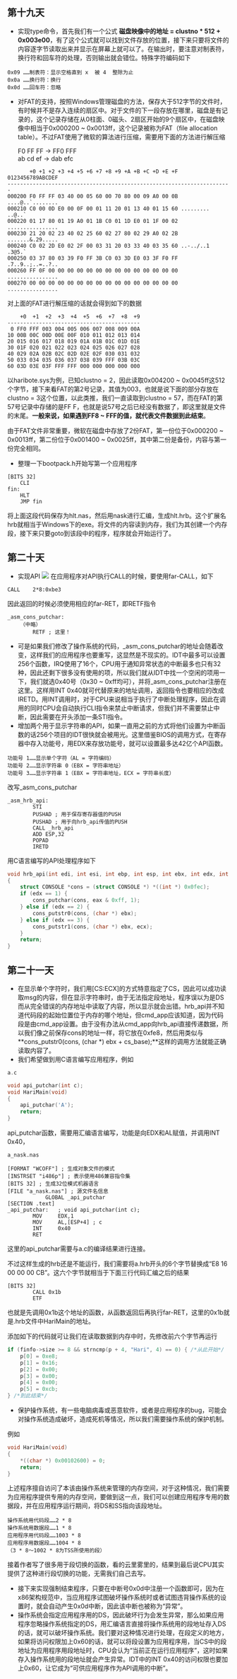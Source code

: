 ## 第十九天
- 实现type命令，首先我们有一个公式 **磁盘映像中的地址 = clustno * 512 + 0x003e00**，有了这个公式就可以找到文件存放的位置，接下来只要将文件的内容逐字节读取出来并显示在屏幕上就可以了。在输出时，要注意对制表符，换行符和回车符的处理，否则输出就会错位。特殊字符编码如下
```
0x09 ……制表符：显示空格直到 x  被 4  整除为止
0x0a ……换行符：换行
0x0d ……回车符：忽略
```
- 对FAT的支持，按照Windows管理磁盘的方法，保存大于512字节的文件时，有时候并不是存入连续的扇区中。对于文件的下一段存放在哪里，磁盘是有记录的，这个记录存储在从0柱面、0磁头、2扇区开始的9个扇区中，在磁盘映像中相当于0x000200 ~ 0x0013ff，这个记录被称为FAT（file allocation table）。不过FAT使用了微软的算法进行压缩，需要用下面的方法进行解压缩

    F0 FF FF → FF0 FFF  
    ab cd ef → dab efc


```
       +0 +1 +2 +3 +4 +5 +6 +7 +8 +9 +A +B +C +D +E +F 0123456789ABCDEF
-----------------------------------------------------------------------
000200 F0 FF FF 03 40 00 05 60 00 70 80 00 09 A0 00 0B ....@..`........
000210 C0 00 0D E0 00 0F 00 01 11 20 01 13 40 01 15 60 ......... ..@..`
000220 01 17 80 01 19 A0 01 1B C0 01 1D E0 01 1F 00 02 ................
000230 21 20 02 23 40 02 25 60 02 27 80 02 29 A0 02 2B .......&.29.....
000240 C0 02 2D E0 02 2F 00 03 31 20 03 33 40 03 35 60 ..-../..1 .3@5.`
000250 03 37 80 03 39 F0 FF 3B C0 03 3D E0 03 3F F0 FF .7..9..;..=..?..
000260 FF 0F 00 00 00 00 00 00 00 00 00 00 00 00 00 00 ................
000270 00 00 00 00 00 00 00 00 00 00 00 00 00 00 00 00 ................
```

对上面的FAT进行解压缩的话就会得到如下的数据
```
    +0  +1  +2  +3  +4  +5  +6  +7  +8  +9
------------------------------------------
 0 FF0 FFF 003 004 005 006 007 008 009 00A
10 00B 00C 00D 00E 00F 010 011 012 013 014
20 015 016 017 018 019 01A 01B 01C 01D 01E
30 01F 020 021 022 023 024 025 026 027 028
40 029 02A 02B 02C 02D 02E 02F 030 031 032
50 033 034 035 036 037 038 039 FFF 03B 03C
60 03D 03E 03F FFF FFF 000 000 000 000 000
```

以haribote.sys为例，已知clustno = 2，因此读取0x004200 ~ 0x0045ff这512个字节，接下来看FAT的第2号记录，其值为003，也就是说下面的部分存放在clustno = 3这个位置，以此类推，我们一直读取到clustno = 57，而在FAT的第57号记录中存储的是FF
F，也就是说57号之后已经没有数据了，即这里就是文件的末尾。**一般来说，如果遇到FF8 ~ FFF的值，就代表文件数据到此结束**。

由于FAT文件非常重要，微软在磁盘中存放了2份FAT，第一份位于0x000200 ~ 0x0013ff，第二份位于0x001400 ~ 0x0025ff，其中第二份是备份，内容与第一份完全相同。

- 整理一下bootpack.h开始写第一个应用程序
```x86asm
[BITS 32]
    CLI
fin:
    HLT
    JMP fin
```
将上面这段代码保存为hlt.nas，然后用nask进行汇编，生成hlt.hrb。这个扩展名hrb就相当于Windows下的exe。将文件的内容读到内存，我们为其创建一个内存段，接下来只要goto到该段中的程序，程序就会开始运行了。

## 第二十天
- 实现API
![](image\api.png)
在应用程序对API执行CALL的时候，要使用far-CALL，如下
```x86asm
CALL    2*8:0xbe3
```
因此返回的时候必须使用相应的far-RET，即RETF指令
```x86asm
_asm_cons_putchar:
    （中略）
        RETF ; 这里！
```
- 可是如果我们修改了操作系统的代码，_asm_cons_putchar的地址会随着改变，这样我们的应用程序也要重写，这显然是不现实的。IDT中最多可以设置256个函数，IRQ使用了16个，CPU用于通知异常状态的中断最多也只有32种，因此还剩下很多没有使用的项，所以我们就从IDT中找一个空闲的项用一下，我们就选0x40号（0x30 ~ 0xff均可），并将_asm_cons_putchar注册在这里。这样用INT 0x40就可代替原来的地址调用，返回指令也要相应的改成IRETD。用INT调用时，对于CPU来说相当于执行了中断处理程序，因此在调用的同时CPU会自动执行CLI指令来禁止中断请求，但我们并不需要禁止中断，因此需要在开头添加一条STI指令。
- 增加两个用于显示字符串的API，如果一直用之前的方式将他们设置为中断函数的话256个项目的IDT很快就会被用光。这里借鉴BIOS的调用方式，在寄存器中存入功能号，用EDX来存放功能号，就可以设置最多达42亿个API函数。
```
功能号 1……显示单个字符（AL = 字符编码）  
功能号 2……显示字符串 0（EBX = 字符串地址）  
功能号 3……显示字符串 1（EBX = 字符串地址，ECX = 字符串长度）
```
改写_asm_cons_putchar
```x86asm
_asm_hrb_api:
        STI
        PUSHAD ; 用于保存寄存器值的PUSH
        PUSHAD ; 用于向hrb_api传值的PUSH
        CALL _hrb_api
        ADD ESP,32
        POPAD
        IRETD
```
用C语言编写的API处理程序如下
```c
void hrb_api(int edi, int esi, int ebp, int esp, int ebx, int edx, int ecx, int eax)
{
    struct CONSOLE *cons = (struct CONSOLE *) *((int *) 0x0fec);
    if (edx == 1) {
        cons_putchar(cons, eax & 0xff, 1);
    } else if (edx == 2) {
        cons_putstr0(cons, (char *) ebx);
    } else if (edx == 3) {
        cons_putstr1(cons, (char *) ebx, ecx);
    }
    return;
}
```
## 第二十一天
- 在显示单个字符时，我们用[CS:ECX]的方式特意指定了CS，因此可以成功读取msg的内容，但在显示字符串时，由于无法指定段地址，程序误以为是DS而从完全错误的内存地址中读取了内容，所以显示就会出错。hrb_api并不知道代码段的起始位置位于内存的哪个地址，但cmd_app应该知道，因为代码段是由cmd_app设置。由于没有办法从cmd_app向hrb_api直接传递数据，所以我们像之前保存cons的地址一样，将它放在0xfe8，然后用类似与**cons_putstr0(cons, (char *) ebx + cs_base);**这样的调用方法就能正确读取内容了。
- 我们希望做到用C语言编写应用程序，例如
```c
a.c

void api_putchar(int c);
void HariMain(void)
{
    api_putchar('A');
    return;
}
```
api_putchar函数，需要用汇编语言编写，功能是向EDX和AL赋值，并调用INT 0x40，
```x86asm
a_nask.nas

[FORMAT "WCOFF"] ; 生成对象文件的模式
[INSTRSET "i486p"] ; 表示使用486兼容指令集
[BITS 32] ; 生成32位模式机器语言
[FILE "a_nask.nas"] ; 源文件名信息
            GLOBAL _api_putchar
[SECTION .text]
_api_putchar:   ; void api_putchar(int c);
        MOV     EDX,1
        MOV     AL,[ESP+4] ; c
        INT     0x40
        RET
```
这里的api_putchar需要与a.c的编译结果进行连接。

不过这样生成的hrb还是不能运行，我们需要将a.hrb开头的6个字节替换成“E8 16 00 00 00 CB”。这六个字节就相当于下面三行代码汇编之后的结果
```x86asm
[BITS 32]
        CALL 0x1b
        ETF
```
也就是先调用0x1b这个地址的函数，从函数返回后再执行far-RET，这里的0x1b就是.hrb文件中HariMain的地址。

添加如下的代码就可让我们在读取数据到内存中时，先修改前六个字节再运行
```c
if (finfo->size >= 8 && strncmp(p + 4, "Hari", 4) == 0) { /*从此开始*/
    p[0] = 0xe8;
    p[1] = 0x16;
    p[2] = 0x00;
    p[3] = 0x00;
    p[4] = 0x00;
    p[5] = 0xcb;
} /*到此结束*/
```
- 保护操作系统，有一些电脑病毒或恶意软件，或者是应用程序的bug，可能会对操作系统造成破坏，造成死机等情况，所以我们需要操作系统的保护机制。

例如
```c
void HariMain(void)
{
    *((char *) 0x00102600) = 0;
    return;
}
```
上述程序擅自访问了本该由操作系统来管理的内存空间，对于这种情况，我们需要为应用程序提供专用的内存空间，要做到这一点，我们可以创建应用程序专用的数据段，并在应用程序运行期间，将DS和SS指向该段地址。
```
操作系统用代码段……2 * 8
操作系统用数据段……1 * 8
应用程序用代码段……1003 * 8
应用程序用数据段……1004 * 8
（3 * 8～1002 * 8为TSS所使用的段）
```
接着作者写了很多用于段切换的函数，看的云里雾里的，结果到最后说CPU其实提供了这种进行段切换的功能，无需我们自己去写。
- 接下来实现强制结束程序，只要在中断号0x0d中注册一个函数即可，因为在x86架构规范中，当应用程序试图破坏操作系统时或者试图违背操作系统的设置时，就会自动产生0x0d中断，因此该中断也被称为“异常”。
- 操作系统会指定应用程序用的DS，因此破坏行为会发生异常，那么如果应用程序忽略操作系统指定的DS，用汇编语言直接将操作系统用的段地址存入DS的话，就可以破坏操作系统。我们要对这种情况进行处理，在段定义的地方，如果将访问权限加上0x60的话，就可以将段设置为应用程序用，当CS中的段地址为应用程序用段地址时，CPU会认为“当前正在运行应用程序”，这时如果存入操作系统用的段地址就会产生异常。IDT中的INT 0x40的访问权限也要加上0x60，让它成为“可供应用程序作为API调用的中断”。